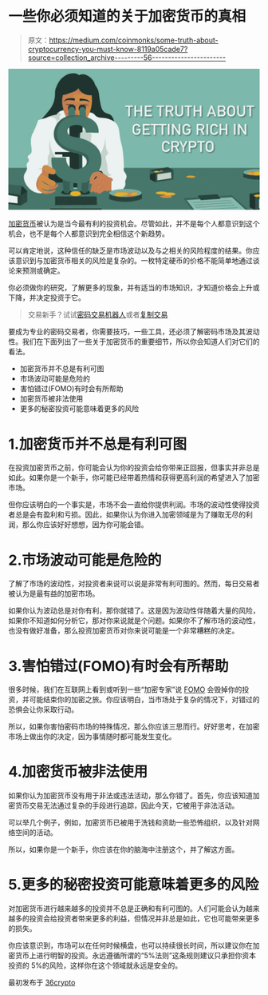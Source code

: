 # 一些你必须知道的关于加密货币的真相

> 原文：<https://medium.com/coinmonks/some-truth-about-cryptocurrency-you-must-know-8119a05cade7?source=collection_archive---------56----------------------->

![](img/aaf88b3223097da982a6f06f770fc8fc.png)

[加密货币](https://36crypto.com/cryptocurrency/)被认为是当今最有利的投资机会。尽管如此，并不是每个人都意识到这个机会，也不是每个人都意识到完全相信这个新趋势。

可以肯定地说，这种信任的缺乏是市场波动以及与之相关的风险程度的结果。你应该意识到与加密货币相关的风险是复杂的。一枚特定硬币的价格不能简单地通过谈论来预测或确定。

你必须做你的研究，了解更多的现象，并有适当的市场知识，才知道价格会上升或下降，并决定投资于它。

> 交易新手？试试[密码交易机器人](/coinmonks/crypto-trading-bot-c2ffce8acb2a)或者[复制交易](/coinmonks/top-10-crypto-copy-trading-platforms-for-beginners-d0c37c7d698c)

要成为专业的密码交易者，你需要技巧，一些工具，还必须了解密码市场及其波动性。我们在下面列出了一些关于加密货币的重要细节，所以你会知道人们对它们的看法。

*   加密货币并不总是有利可图
*   市场波动可能是危险的
*   害怕错过(FOMO)有时会有所帮助
*   加密货币被非法使用
*   更多的秘密投资可能意味着更多的风险

# 1.加密货币并不总是有利可图

在投资加密货币之前，你可能会认为你的投资会给你带来正回报，但事实并非总是如此。如果你是一个新手，你可能已经带着热情和获得更高利润的希望进入了加密市场。

但你应该明白的一个事实是，市场不会一直给你提供利润。市场的波动性使得投资者总是会有盈利和亏损。因此，如果你认为你进入加密领域是为了赚取无尽的利润，那么你应该好好想想，因为你可能会错。

# 2.市场波动可能是危险的

了解了市场的波动性，对投资者来说可以说是非常有利可图的。然而，每日交易者被认为是最有益的加密市场。

如果你认为波动总是对你有利，那你就错了。这是因为波动性伴随着大量的风险，如果你不知道如何分析它，那对你来说就是个问题。如果你不了解市场的波动性，也没有做好准备，那么投资加密货币对你来说可能是一个非常糟糕的决定。

# 3.害怕错过(FOMO)有时会有所帮助

很多时候，我们在互联网上看到或听到一些“加密专家”说 [FOMO](https://irishtechnews.ie/cryptocurrency-slang-what-does-hodl-fomo-btfd-or-fud-mean/#:~:text=A%20crypto%20trader%20who%20buys,'fear%20of%20missing%20out'.) 会毁掉你的投资，并可能结束你的加密之旅。你应该明白，当市场处于复杂的情况下，对错过的恐惧会让你采取行动。

所以，如果你害怕密码市场的特殊情况，那么你应该三思而行。好好思考，在加密市场上做出你的决定，因为事情随时都可能发生变化。

# 4.加密货币被非法使用

如果你认为加密货币没有用于非法或违法活动，那么你错了。首先，你应该知道加密货币交易无法通过复杂的手段进行追踪，因此今天，它被用于非法活动。

可以举几个例子，例如，加密货币已被用于洗钱和资助一些恐怖组织，以及针对网络空间的活动。

所以，如果你是一个新手，你应该在你的脑海中注册这个，并了解这方面。

# 5.更多的秘密投资可能意味着更多的风险

对加密货币进行越来越多的投资并不总是正确和有利可图的。人们可能会认为越来越多的投资会给投资者带来更多的利益，但情况并非总是如此，它也可能带来更多的损失。

你应该意识到，市场可以在任何时候横盘，也可以持续很长时间，所以建议你在加密货币上进行明智的投资。永远遵循所谓的“5%法则”这条规则建议只承担你资本投资的 5%的风险，这样你在这个领域就永远是安全的。

最初发布于 [36crypto](https://36crypto.com/cryptocurrency/some-truth-about-cryptocurrency-you-must-know/)